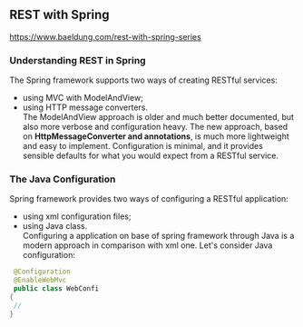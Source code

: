 ## REST with Spring

https://www.baeldung.com/rest-with-spring-series

### Understanding REST in Spring

The Spring framework supports two ways of creating RESTful services:
- using MVC with ModelAndView;
- using HTTP message converters.<br>
The ModelAndView approach is older and much better documented, but also more verbose and configuration heavy. 
The new approach, based on **HttpMessageConverter and annotations**, is much more lightweight and easy to implement.
Configuration is minimal, and it provides sensible defaults for what you would expect from a RESTful service.
  
### The Java Configuration
Spring framework provides two ways of configuring a RESTful application:
- using xml configuration files;
- using Java class.<br>
Configuring a application on base of spring framework through Java is a modern approach in comparison with xml one.
Let's consider Java configuration:
```Java
 @Configuration
 @EnableWebMvc
 public class WebConfi
{
 //
}
```
